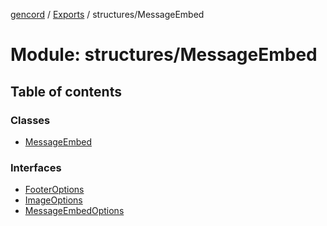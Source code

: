 [gencord](../README.md) / [Exports](../modules.md) / structures/MessageEmbed

# Module: structures/MessageEmbed

## Table of contents

### Classes

- [MessageEmbed](../classes/structures_messageembed.messageembed.md)

### Interfaces

- [FooterOptions](../interfaces/structures_messageembed.footeroptions.md)
- [ImageOptions](../interfaces/structures_messageembed.imageoptions.md)
- [MessageEmbedOptions](../interfaces/structures_messageembed.messageembedoptions.md)
